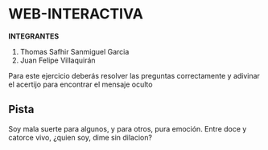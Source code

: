 # WEB-INTERACTIVA

**INTEGRANTES**
1. Thomas Safhir Sanmiguel Garcia
2. Juan Felipe Villaquirán

Para este ejercicio deberás resolver las preguntas correctamente y adivinar el acertijo para encontrar el mensaje oculto

## Pista 
Soy mala suerte para algunos, y para otros, pura emoción. Entre doce y catorce vivo, ¿quien soy, dime sin dilacion?
